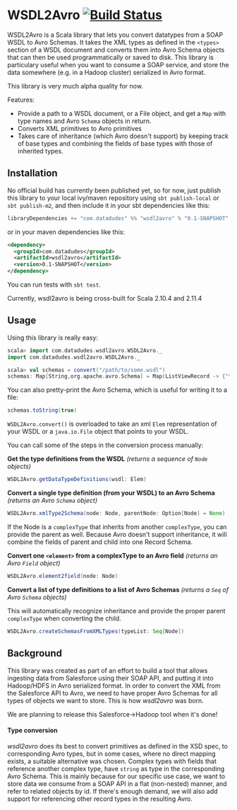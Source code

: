 WSDL2Avro [![Build Status](https://travis-ci.org/datadudes/wsdl2avro.svg?branch=master)](https://travis-ci.org/datadudes/wsdl2avro)
=========

WSDL2Avro is a Scala library that lets you convert datatypes from a SOAP WSDL to Avro Schemas. It takes the XML types as 
defined in the `<types>` section of a WSDL document and converts them into Avro Schema objects that can then be used 
programmatically or saved to disk. This library is particulary useful when you want to consume a SOAP service, and store 
the data somewhere (e.g. in a Hadoop cluster) serialized in Avro format.

This library is very much alpha quality for now.

Features:

- Provide a path to a WSDL document, or a File object, and get a `Map` with type names and Avro `Schema` objects in return.
- Converts XML primitives to Avro primitives
- Takes care of inheritance (which Avro doesn't support) by keeping track of base types and combining the fields of 
base types with those of inherited types.

## Installation

No official build has currently been published yet, so for now, just publish this library to your local ivy/maven 
repository using `sbt publish-local` or `sbt publish-m2`, and then include it in your sbt dependencies like this:

```scala
libraryDependencies += "com.datadudes" %% "wsdl2avro" % "0.1-SNAPSHOT"
```

or in your maven dependencies like this:

```xml
<dependency>
  <groupId>com.datadudes</groupId>
  <artifactId>wsdl2avro</artifactId>
  <version>0.1-SNAPSHOT</version>
</dependency>
```

You can run tests with `sbt test`.

Currently, wsdl2avro is being cross-built for Scala 2.10.4 and 2.11.4

## Usage

Using this library is really easy:

```scala
scala> import com.datadudes.wsdl2avro.WSDL2Avro._
import com.datadudes.wsdl2avro.WSDL2Avro._

scala> val schemas = convert("/path/to/some.wsdl")
schemas: Map[String,org.apache.avro.Schema] = Map(ListViewRecord -> {"type":"record","name":"ListViewRecord","fields":[{"name":"columns","type":"string"}]}, Scontrol -> {"type":"record","name":"Scontrol","fields":[{"name":"fieldsToNull","type":"string"},{"name":"Id","type":"string"},{"name":"Binary","type":"string"},{"name":"BodyLength","type":"int"},{"name":"ContentSource","type":"string"},{"name":"CreatedBy","type":"string"},{"name":"CreatedById","type":"string"},{"name":"CreatedDate","type":"string"},{"name":"Description","type":"string"},{"name":"DeveloperName","type":"string"},{"name":"EncodingKey","type":"string"},{"name":"Filename","type":"string"},{"name":"HtmlWrapper","type":"string"},{"name":"LastModifiedBy","type":"string"},{"name":"LastModifiedById","type":"string"},{"name...
```

You can also pretty-print the Avro Schema, which is useful for writing it to a file:

```scala
schemas.toString(true)
```

`WSDL2Avro.convert()` is overloaded to take an xml `Elem` representation of your WSDL or a `java.io.File` object 
that points to your WSDL.

You can call some of the steps in the conversion process manually:

**Get the type definitions from the WSDL** _(returns a sequence of `Node` objects)_

```scala
WSDL2Avro.getDataTypeDefinitions(wsdl: Elem)
```

**Convert a single type definition (from your WSDL) to an Avro Schema** _(returns an Avro `Schema` object)_

```scala
WSDL2Avro.xmlType2Schema(node: Node, parentNode: Option[Node] = None)
```

If the Node is a `complexType` that inherits from another `complexType`, you can provide the parent as well. Because 
Avro doesn't support inheritance, it will combine the fields of parent and child into one Record Schema.

**Convert one `<element>` from a complexType to an Avro field** _(returns an Avro `Field` object)_

```scala
WSDL2Avro.element2field(node: Node)
```

**Convert a list of type definitions to a list of Avro Schemas** _(returns a `Seq` of Avro `Schema` objects)_

This will automatically recognize inheritance and provide the proper parent `complexType` when converting the child.

```scala
WSDL2Avro.createSchemasFromXMLTypes(typeList: Seq[Node])
```

## Background

This library was created as part of an effort to build a tool that allows ingesting data from Salesforce using their 
SOAP API, and putting it into Hadoop/HDFS in Avro serialized format. In order to convert the XML from the Salesforce API 
to Avro, we need to have proper Avro Schemas for all types of objects we want to store. This is how _wsdl2avro_ was born.

We are planning to release this Salesforce->Hadoop tool when it's done!

#### Type conversion

_wsdl2avro_ does its best to convert primitives as defined in the XSD spec, to corresponding Avro types, but in some cases, 
where no direct mapping exists, a suitable alternative was chosen. Complex types with fields that reference another complex 
type, have `string` as type in the corresponding Avro Schema. This is mainly because for our specific use case, we want 
to store data we consume from a SOAP API in a flat (non-nested) manner, and refer to related objects by id. If there's 
enough demand, we will also add support for referencing other record types in the resulting Avro.
